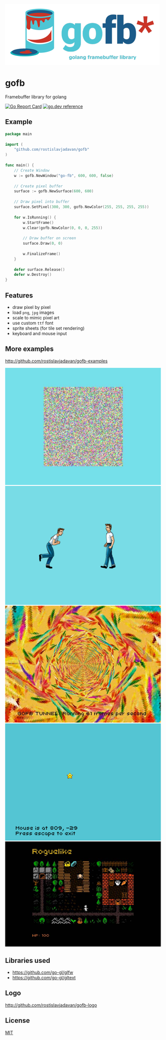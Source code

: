 ![](gofb_500.png)

# gofb

Framebuffer library for golang

[![Go Report Card](https://goreportcard.com/badge/github.com/rostislavjadavan/gofb)](https://goreportcard.com/report/github.com/rostislavjadavan/gofb)
[![go.dev reference](https://img.shields.io/badge/go.dev-reference-007d9c?logo=go&logoColor=white&style=flat-square)](https://pkg.go.dev/github.com/rostislavjadavan/gofb?tab=doc)

## Example

```go
package main

import (
	"github.com/rostislavjadavan/gofb"
)

func main() {
	// Create Window
	w := gofb.NewWindow("go-fb", 600, 600, false)

	// Create pixel buffer
	surface := gofb.NewSurface(600, 600)

	// Draw pixel into buffer
	surface.SetPixel(300, 300, gofb.NewColor(255, 255, 255, 255))

	for w.IsRunning() {
		w.StartFrame()
		w.Clear(gofb.NewColor(0, 0, 0, 255))

		// Draw buffer on screen
		surface.Draw(0, 0)

		w.FinalizeFrame()
	}

	defer surface.Release()
	defer w.Destroy()
}
```

## Features

- draw pixel by pixel
- load `png`, `jpg` images
- scale to mimic pixel art
- use custom `ttf` font 
- sprite sheets (for tile set rendering)
- keyboard and mouse input

## More examples

http://github.com/rostislavjadavan/gofb-examples

![](https://github.com/rostislavjadavan/gofb-examples/raw/master/simple/preview.jpg)
![](https://github.com/rostislavjadavan/gofb-examples/raw/master/animation/preview.gif)
![](https://github.com/rostislavjadavan/gofb-examples/raw/master/tunnel/preview.jpg)
![](https://github.com/rostislavjadavan/gofb-examples/raw/master/mouse/preview.gif)
![](https://github.com/rostislavjadavan/gofb-examples/raw/master/roguelike/preview.jpg)

## Libraries used

- https://github.com/go-gl/glfw
- https://github.com/go-gl/gltext

## Logo

http://github.com/rostislavjadavan/gofb-logo

## License

[MIT](LICENSE)